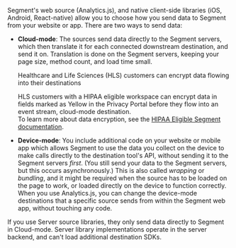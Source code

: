 Segment's web source (Analytics.js), and native client-side libraries (iOS, Android, React-native) allow you to choose how you send data to Segment from your website or app. There are two ways to send data:

- **Cloud-mode**: The sources send data directly to the Segment servers, which then translate it for each connected downstream destination, and send it on. Translation is done on the Segment servers, keeping your page size, method count, and load time small.

  <div class="premonition info">
    <div class="fa fa-info-circle"></div>
    <div class="content">
      <p class="header">Healthcare and Life Sciences (HLS) customers can encrypt data flowing into their destinations</p>
      <p>HLS customers with a HIPAA eligible workspace can encrypt data in fields marked as Yellow in the Privacy Portal before they flow into an event stream, cloud-mode destination.
      <br>To learn more about data encryption, see the <a href="/docs/privacy/hipaa-eligible-segment/#data-encryption">HIPAA Eligible Segment documentation</a>.</p>
    </div>
  </div>

- **Device-mode**: You include additional code on your website or mobile app which allows Segment to use the data you collect on the device to make calls directly to the destination tool's API, without sending it to the Segment servers _first_. (You still send your data to the Segment servers, but this occurs asynchronously.) This is also called *wrapping* or *bundling*, and it might be required when the source has to be loaded on the page to work, or loaded directly on the device to function correctly. When you use Analytics.js, you can change the device-mode destinations that a specific source sends from within the Segment web app, without touching any code.


<div class="premonition info">
  <div class="fa fa-info-circle"></div>
  <div class="content">
    <p class="header"></p>
    <p>If you use Server source libraries, they only send data directly to Segment in Cloud-mode. Server library implementations operate in the server backend, and can't load additional destination SDKs.</p>
  </div>
</div>
